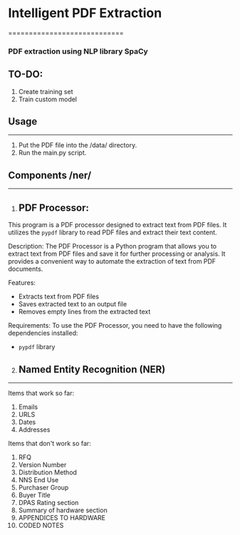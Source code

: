 # Intelligent PDF Extraction
============================

### PDF extraction using NLP library SpaCy

## TO-DO:
1. Create training set
2. Train custom model

## Usage
-----
1. Put the PDF file into the /data/ directory.
2. Run the main.py script.

## Components /ner/
----------
1. ## PDF Processor:

This program is a PDF processor designed to extract text from PDF files. It utilizes the `pypdf` library to read PDF files and extract their text content.

Description:
The PDF Processor is a Python program that allows you to extract text from PDF files and save it for further processing or analysis. It provides a convenient way to automate the extraction of text from PDF documents.

Features:
- Extracts text from PDF files
- Saves extracted text to an output file
- Removes empty lines from the extracted text

Requirements:
To use the PDF Processor, you need to have the following dependencies installed:
- `pypdf` library

2. ## Named Entity Recognition (NER)
---
Items that work so far:
1. Emails
2. URLS
3. Dates
4. Addresses

Items that don't work so far:
1. RFQ
2. Version Number
3. Distribution Method
4. NNS End Use
5. Purchaser Group
6. Buyer Title
7. DPAS Rating section
8. Summary of hardware section
9. APPENDICES TO HARDWARE
10. CODED NOTES
